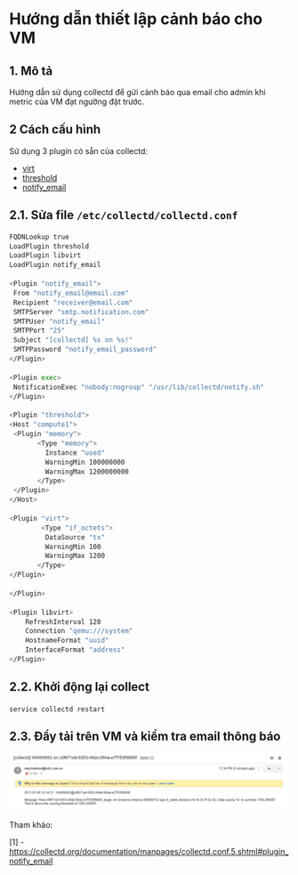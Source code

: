 # Hướng dẫn thiết lập cảnh báo cho VM

## 1. Mô tả

Hướng dẫn sử dụng collectd để gửi cảnh báo qua email cho admin khi metric của VM đạt ngưỡng đặt trước.

## 2 Cách cấu hình
Sử dụng 3 plugin có sẵn của collectd:
 - [virt](virt_plugin.md)
 - [threshold](threshold_plugin.md)
 - [notify_email](notify_email_plugin.md)

## 2.1. Sửa file `/etc/collectd/collectd.conf`

```sh
FQDNLookup true
LoadPlugin threshold
LoadPlugin libvirt
LoadPlugin notify_email

<Plugin "notify_email">
 From "notify_email@email.com"
 Recipient "receiver@email.com"
 SMTPServer "smtp.notification.com"
 SMTPUser "notify_email"
 SMTPPort "25"
 Subject "[collectd] %s on %s!"
 SMTPPassword "notify_email_password"
</Plugin>

<Plugin exec>
 NotificationExec "nobody:nogroup" "/usr/lib/collectd/notify.sh"
</Plugin>

<Plugin "threshold">
<Host "compute1">
 <Plugin "memory">
       <Type "memory">
         Instance "used"
         WarningMin 100000000
         WarningMax 1200000000
       </Type>
 </Plugin>
</Host>

<Plugin "virt">
        <Type "if_octets">
         DataSource "tx"
         WarningMin 100
         WarningMax 1200
       </Type>
</Plugin>

</Plugin>

<Plugin libvirt>
    RefreshInterval 120
    Connection "qemu:///system"
    HostnameFormat "uuid"
    InterfaceFormat "address"
</Plugin>
```

## 2.2. Khởi động lại collect
`service collectd restart`

## 2.3. Đẩy tải trên VM và kiểm tra email thông báo
![notify_email](../images/notify_email/notify_email_1.png)



Tham khảo:

[1] - https://collectd.org/documentation/manpages/collectd.conf.5.shtml#plugin_notify_email
